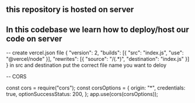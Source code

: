 ## this repository is hosted on server

## In this codebase we learn how to deploy/host our code on server

-- create vercel.json file
{
"version": 2,
"builds": [{ "src": "index.js", "use": "@vercel/node" }],
"rewrites": [{ "source": "/(.*)", "destination": "index.js" }]
}
in src and destination put the correct file name you want to deloy

-- CORS

const cors = require("cors");
const corsOptions = {
origin: "\*",
credentials: true,
optionSuccessStatus: 200,
};
app.use(cors(corsOptions));
